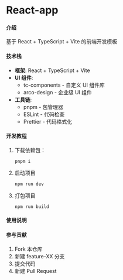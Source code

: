 # React-app

#### 介绍
基于 React + TypeScript + Vite 的前端开发模板

#### 技术栈

- **框架**: React + TypeScript + Vite
- **UI 组件**:
  - tc-components - 自定义 UI 组件库
  - arco-design - 企业级 UI 组件
- **工具链**:
  - pnpm - 包管理器
  - ESLint - 代码检查
  - Prettier - 代码格式化


#### 开发教程

1. 下载依赖包：
    ```
    pnpm i 
    ```
2. 启动项目
    ```
    npm run dev
    ```
3. 打包项目
    ```
    npm run build
    ```

#### 使用说明


#### 参与贡献

1.  Fork 本仓库
2.  新建 feature-XX 分支
3.  提交代码
4.  新建 Pull Request

